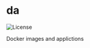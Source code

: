 # da

![][0]

[0]: https://img.shields.io/badge/license-MIT-blue.svg "License"

Docker images and applictions

